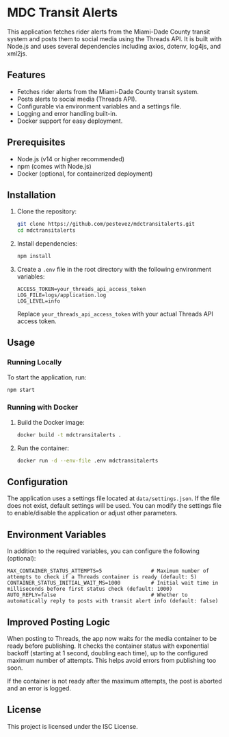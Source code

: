 # MDC Transit Alerts

This application fetches rider alerts from the Miami-Dade County transit system and posts them to social media using the Threads API. It is built with Node.js and uses several dependencies including axios, dotenv, log4js, and xml2js.

## Features

- Fetches rider alerts from the Miami-Dade County transit system.
- Posts alerts to social media (Threads API).
- Configurable via environment variables and a settings file.
- Logging and error handling built-in.
- Docker support for easy deployment.

## Prerequisites

- Node.js (v14 or higher recommended)
- npm (comes with Node.js)
- Docker (optional, for containerized deployment)

## Installation

1. Clone the repository:
   ```bash
   git clone https://github.com/pestevez/mdctransitalerts.git
   cd mdctransitalerts
   ```

2. Install dependencies:
   ```bash
   npm install
   ```

3. Create a `.env` file in the root directory with the following environment variables:
   ```
   ACCESS_TOKEN=your_threads_api_access_token
   LOG_FILE=logs/application.log
   LOG_LEVEL=info
   ```

   Replace `your_threads_api_access_token` with your actual Threads API access token.

## Usage

### Running Locally

To start the application, run:
```bash
npm start
```

### Running with Docker

1. Build the Docker image:
   ```bash
   docker build -t mdctransitalerts .
   ```

2. Run the container:
   ```bash
   docker run -d --env-file .env mdctransitalerts
   ```

## Configuration

The application uses a settings file located at `data/settings.json`. If the file does not exist, default settings will be used. You can modify the settings file to enable/disable the application or adjust other parameters.

## Environment Variables

In addition to the required variables, you can configure the following (optional):

```
MAX_CONTAINER_STATUS_ATTEMPTS=5                # Maximum number of attempts to check if a Threads container is ready (default: 5)
CONTAINER_STATUS_INITIAL_WAIT_MS=1000          # Initial wait time in milliseconds before first status check (default: 1000)
AUTO_REPLY=false                               # Whether to automatically reply to posts with transit alert info (default: false)
```

## Improved Posting Logic

When posting to Threads, the app now waits for the media container to be ready before publishing. It checks the container status with exponential backoff (starting at 1 second, doubling each time), up to the configured maximum number of attempts. This helps avoid errors from publishing too soon.

If the container is not ready after the maximum attempts, the post is aborted and an error is logged.

## License

This project is licensed under the ISC License. 